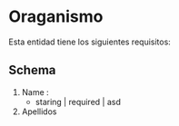 # Oraganismo

Esta entidad tiene los siguientes requisitos:

## Schema

1. Name :
   - staring | required | asd
2. Apellidos
